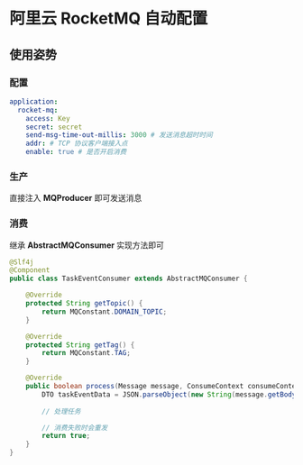 # 阿里云 RocketMQ 自动配置

## 使用姿势

### 配置

```yaml
application:
  rocket-mq:
    access: Key
    secret: secret
    send-msg-time-out-millis: 3000 # 发送消息超时时间
    addr: # TCP 协议客户端接入点
    enable: true # 是否开启消费
```

### 生产

直接注入 **MQProducer** 即可发送消息

### 消费

继承 **AbstractMQConsumer** 实现方法即可

```java
@Slf4j
@Component
public class TaskEventConsumer extends AbstractMQConsumer {

    @Override
    protected String getTopic() {
        return MQConstant.DOMAIN_TOPIC;
    }

    @Override
    protected String getTag() {
        return MQConstant.TAG;
    }

    @Override
    public boolean process(Message message, ConsumeContext consumeContext) {
        DTO taskEventData = JSON.parseObject(new String(message.getBody()), DTO.class);
        
        // 处理任务

        // 消费失败时会重发
        return true;
    }
}
```
